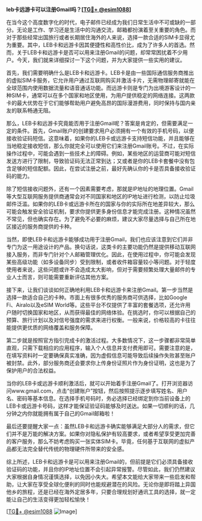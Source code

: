 **leb卡远游卡可以注册Gmail吗？[[TG💪+ @esim1088](https://t.me/s/esim1088)]**

在当今这个高度数字化的时代，电子邮件已经成为我们日常生活中不可或缺的一部分。无论是工作、学习还是生活中的沟通交流，邮箱都扮演着至关重要的角色。而对于那些经常出国旅行或者长期居住海外的人来说，选择一款合适的SIM卡显得尤为重要。其中，LEB卡和远游卡因其便捷性和高性价比，成为了许多人的首选。然而，关于LEB卡和远游卡是否可以用来注册Gmail的问题，却常常困扰着不少用户。今天，我们就来详细探讨一下这个问题，并为大家提供一些实用的建议。

首先，我们需要明确什么是LEB卡和远游卡。LEB卡是由一些国际通信服务商推出的虚拟SIM卡服务，它允许用户通过互联网购买并激活卡片，无需物理邮寄就能在全球范围内使用数据流量和语音通话功能。而远游卡则是专门为出境游客设计的一种SIM卡，通常可以在多个国家和地区使用，为用户提供稳定的网络连接。这两款卡的最大优势在于它们能够帮助用户避免高昂的国际漫游费用，同时保持与国内亲友的联系畅通无阻。

那么，LEB卡和远游卡究竟能否用于注册Gmail呢？答案是肯定的，但需要满足一定的条件。首先，Gmail账户的创建要求用户必须拥有一个有效的手机号码，以便接收验证码短信。这意味着，如果你的LEB卡或远游卡支持短信功能，并且能够在当地稳定接收短信，那么你就完全可以使用它们来注册Gmail账号。不过，在实际操作过程中，可能会遇到一些技术上的障碍。例如，某些地区的运营商可能对短信发送方进行了限制，导致验证码无法正常到达；又或者是你的LEB卡套餐中没有包含足够的短信配额。因此，在尝试注册之前，最好先确认你的卡是否具备接收验证码的能力。

除了短信接收问题外，还有一个因素需要考虑，那就是IP地址的地理位置。Gmail等大型互联网服务提供商通常会对不同国家和地区的IP地址进行检测，以防止垃圾邮件泛滥。如果你的LEB卡或远游卡所在的国家与你的实际所在地差异较大，那么可能会触发安全验证机制，要求你提供更多身份信息才能完成注册。这种情况虽然不常见，但也确实存在。为了避免不必要的麻烦，建议大家尽量选择与自己所在地区接近的服务商提供的卡种。

当然，即使LEB卡和远游卡能够成功用于注册Gmail，我们也应该注意到它们并非专门为这一用途设计的产品。换句话说，这类卡的主要功能仍然是提供移动互联网接入服务，而非专门针对个人邮箱管理优化。因此，在使用过程中，你可能会发现某些高级功能（如多设备同步）受到限制，或者收件箱容量较小等问题。对于轻度使用者来说，这些问题或许不会造成太大影响，但对于需要频繁处理大量邮件的专业人士而言，则可能需要重新评估其他方案。

接下来，让我们谈谈如何正确地利用LEB卡和远游卡来注册Gmail。第一步当然是选择一款适合自己的卡种。市面上有很多优秀的服务商可供选择，比如Google Fi、Airalo以及eSIM World等。这些平台不仅提供了丰富的套餐选项，还允许用户随时切换国家和地区，从而获得最佳的网络体验。在挑选时，你可以根据自己的预算、旅行计划以及对信号强度的需求来进行权衡。一般来说，价格较高的卡往往能提供更优质的网络覆盖和服务保障。

第二步就是按照官方指引完成卡的激活过程。大多数情况下，这一步骤都非常简单直观，只需下载相应的应用程序，输入个人信息并支付费用即可。需要注意的是，在填写资料时一定要确保真实准确，因为虚假信息可能导致后续操作失败甚至账户被封禁。此外，部分服务商还会要求你上传身份证照片作为身份证明，这也是为了保护用户的合法权益。

当你的LEB卡或远游卡顺利激活后，就可以开始着手注册Gmail了。打开浏览器访问www.gmail.com，点击“创建账户”按钮，然后按照提示逐步填写姓名、用户名、密码等基本信息。在选择手机号码时，务必选择已经绑定到你当前设备上的LEB卡或远游卡号码，这样才能保证验证码能够及时送达。如果一切顺利的话，几分钟之内你就能拥有属于自己的Gmail邮箱啦！

最后还要提醒大家一点：虽然LEB卡和远游卡确实能够满足大部分人的需求，但它们并不是万能的解决方案。如果你对隐私保护有较高要求，或者希望享受更加完善的客户服务，那么不妨考虑购买一张实体SIM卡。毕竟，任何基于互联网的虚拟产品都无法完全替代传统的物理硬件所带来的安全感。

综上所述，LEB卡和远游卡是可以用来注册Gmail的，但前提是它们必须具备接收验证码的功能，并且你的IP地址位置不会引起异常报警。尽管如此，我们仍然建议大家根据自身情况谨慎选择，以免因小失大。希望本文能给大家带来一些启发和帮助，让大家在享受全球化便利的同时也能规避潜在的风险。无论你是即将踏上异国他乡的旅程，还是已经在海外定居多年，只要合理规划好通讯工具的选择，就一定能让自己的生活变得更加轻松愉快！

[[TG💪+ @esim1088](https://t.me/s/esim1088) ![Image](https://i.postimg.cc/4NQfJmqS/Snipaste-2025-05-13-00-14-12.png)]
